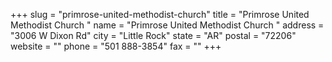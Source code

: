 +++
slug = "primrose-united-methodist-church"
title = "Primrose United Methodist Church "
name = "Primrose United Methodist Church "
address = "3006 W Dixon Rd"
city = "Little Rock"
state = "AR"
postal = "72206"
website = ""
phone = "501 888-3854"
fax = ""
+++
